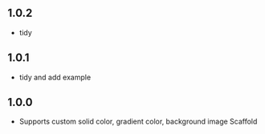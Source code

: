 ## 1.0.2

* tidy

## 1.0.1

* tidy and add example

## 1.0.0

* Supports custom solid color, gradient color, background image Scaffold
